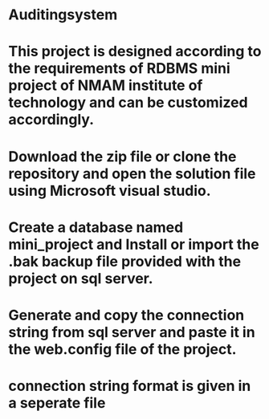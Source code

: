 # Auditingsystem
# This project is designed according to the requirements of RDBMS mini project of NMAM institute of technology and can be customized accordingly.
# Download the zip file or clone the repository and open the solution file using Microsoft visual studio.
# Create a database named mini_project and Install or import the .bak backup file provided with the project on sql server.
# Generate and copy the connection string from sql server and paste it in the web.config file of the project.
# connection string format is given in a seperate file


